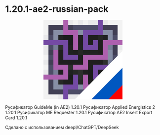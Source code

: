 # 1.20.1-ae2-russian-pack

<p align="center">
  <img src="https://github.com/bng-mc-project/1.20.1-ae2-russian-pack/blob/main/pack.png?raw=true" />
</p>

Русификатор GuideMe (in AE2) 1.20.1
Русификатор Applied Energistics 2 1.20.1
Русификатор ME Requester 1.20.1
Русификатор AE2 Insert Export Card 1.20.1

Сделано с использованием deepl/ChatGPT/DeepSeek

